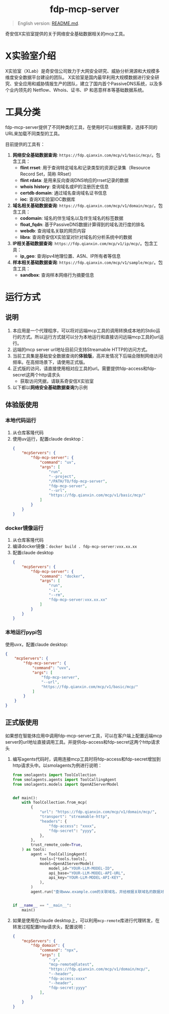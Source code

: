 <h1 align="center">fdp-mcp-server</h1>

> English version: [README.md](README.md).

奇安信X实验室提供的关于网络安全基础数据相关的mcp工具。

# X实验室介绍
X实验室（XLab）是奇安信公司致力于大网安全研究、威胁分析溯源和大规模多维度安全数据平台建设的团队。
X实验室是国内最早利用大规模数据进行安全研究、安全应用和威胁情报生产的团队，建立了国内首个PassiveDNS系统，以及多个业内领先的 Netflow、Whois、证书、IP 和恶意样本等基础数据系统。

# 工具分类
fdp-mcp-server提供了不同种类的工具，在使用时可以根据需要，选择不同的URL来加载不同类型的工具。

目前提供的工具有：
1. **网络安全基础数据查询**: `https://fdp.qianxin.com/mcp/v1/basic/mcp/`。包含工具：
    * **flint rrset**: 用于查询特定域名和记录类型的资源记录集（Resource Record Set，简称 RRset）
    * **flint rdata**: 是用来反向查询DNS响应的rrset记录的数据
    * **whois history**: 查询域名或IP的注册历史信息
    * **certdb domain**: 通过域名查询域名证书信息
    * **ioc**: 查询X实验室IOC数据库
2. **域名相关基础数据查询**: `https://fdp.qianxin.com/mcp/v1/domain/mcp/`。包含工具：
    * **codomain**: 域名的伴生域名以及伴生域名的标签数据
    * **float_fqdn**: 基于PassiveDNS数据计算得到的域名流行度的排名
    * **webdb**: 查询域名关联的网页内容
    * **libra**: 查询奇安信X实验室对针对域名的分析系统中的数据
3. **IP相关基础数据查询**: `https://fdp.qianxin.com/mcp/v1/ip/mcp/`。包含工具：
    * **ip_geo**: 查询ipv4地理位置、ASN、IP所有者等信息
4. **样本相关基础数据查询**: `https://fdp.qianxin.com/mcp/v1/sample/mcp/`。包含工具：
    * **sandbox**: 查询样本网络行为摘要信息

# 运行方式
## 说明
1. 本应用是一个代理程序，可以将对远端mcp工具的调用转换成本地的Stdio运行的方式。所以运行方式就可以分为本地运行和直接访问远端mcp工具的url运行。
2. 远端的mcp server url地址目前只支持Streamable HTTP的访问方式。
3. 当前工具集是基础安全数据查询的**体验版**，高并发情况下后端会限制网络访问频率。在高频场景下，请使用正式版。
4. 正式版的访问，请直接使用相对应工具的url。需要提供fdp-access和fdp-secret这两个http请求头
    * 获取访问凭据，请联系奇安信X实验室
5. 以下都以**网络安全基础数据查询**为示例

## 体验版使用
### 本地代码运行
1. 从仓库客隆代码
2. 使用uv运行，配置claude desktop：
    ```json
    {
        "mcpServers": {
            "fdp-mcp-server": {
                "command": "uv",
                "args": [
                    "run",
                    "--project",
                    "/PATH/TO/fdp-mcp-server",
                    "fdp-mcp-server",
                    "--url",
                    "https://fdp.qianxin.com/mcp/v1/basic/mcp/"
                ]
            }
        }
    }
    ```

### docker镜像运行
1. 从仓库客隆代码
2. 编译docker镜像：`docker build . fdp-mcp-server:vxx.xx.xx`
3. 配置claude desktop
    ```json
    {
        "mcpServers": {
            "fdp-mcp-server": {
                "command": "docker",
                "args": [
                    "run",
                    "-i",
                    "--rm",
                    "fdp-mcp-server:vxx.xx.xx"
                ]
            }
        }
    }
    ```

### 本地运行pypi包
使用uvx，配置claude desktop:
```json
{
    "mcpServers": {
        "fdp-mcp-server": {
            "command": "uvx",
            "args": [
                "fdp-mcp-server",
                "--url",
                "https://fdp.qianxin.com/mcp/v1/basic/mcp/"
            ]
        }
    }
}
```

## 正式版使用
如果想在智能体应用中调用fdp-mcp-server工具，可以在客户端上配置远端mcp server的url地址直接调用工具。并提供dp-access和fdp-secret这两个http请求头
1. 编写agents代码时，调用连接mcp工具时将fdp-access和fdp-secret增加到http请求头中。以smolagents为例进行说明：
	```python
	from smolagents import ToolCollection
    from smolagents.agents import ToolCallingAgent
    from smolagents.models import OpenAIServerModel


    def main():
        with ToolCollection.from_mcp(
            {
                "url": "https://fdp.qianxin.com/mcp/v1/domain/mcp/",
                "transport": "streamable-http",
                "headers": {
                    "fdp-access": "xxxx",
                    "fdp-secret": "yyyy",
                },
            },
            trust_remote_code=True,
        ) as tools:
            agent = ToolCallingAgent(
                tools=[*tools.tools],
                model=OpenAIServerModel(
                    model_id="YOUR-LLM-MODEL-ID",
                    api_base="YOUR-LLM-MODEL-API-URL",
                    api_key="YOUR-LLM-MODEL-API-KEY",
                ),
            )
            agent.run("查询www.example.com的关联域名，并给根据关联域名的数据对查询的域名可能的业务做一个判断。")


    if __name__ == "__main__":
        main()

	```
2. 如果是使用在claude desktop上，可以利用`mcp-remote`库进行代理转发，在转发过程配置http请求头，配置说明：
	```json
	{
	    "mcpServers": {
	        "fdp_domain": {
	            "command": "npx",
	            "args": [
	            	"-y",
	                "mcp-remote@latest",
	                "https://fdp.qianxin.com/mcp/v1/domain/mcp/",
	                "--header",
	                "fdp-access:xxxx"
	                "--header",
	                "fdp-secret:yyyy"
	            ],
	        }
	    }
	}
	```